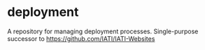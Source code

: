 # deployment
A repository for managing deployment processes. Single-purpose successor to https://github.com/IATI/IATI-Websites
